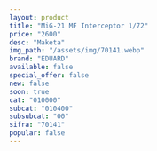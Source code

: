 ```yaml
---
layout: product
title: "MiG-21 MF Interceptor 1/72"
price: "2600" 
desc: "Maketa"
img_path: "/assets/img/70141.webp"
brand: "EDUARD"
available: false
special_offer: false
new: false
soon: true
cat: "010000"
subcat: "010400"
subsubcat: "00"
sifra: "70141"
popular: false
---
```

